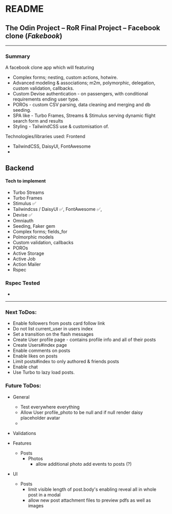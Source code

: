 # README

## The Odin Project – RoR Final Project – Facebook clone (_Fakebook_)

---

### Summary
A facebook clone app which will featuring
- Complex forms; nesting, custom actions, hotwire.
- Advanced modeling & associations; m2m, polymorphic, delegation, custom validation, callbacks.
- Custom Devise authentication - on passengers, with conditional requirements ending user type.
- POROs - custom CSV parsing, data cleaning and merging and db seeding.
- SPA like - Turbo Frames, Streams & Stimulus serving dynamic flight search form and results
- Styling - TailwindCSS use & customisation of.

Technologies/libraries used:
  Frontend
  - TailwindCSS, DaisyUI, FontAwesome
  - 
  Backend
  - 

#### Tech to implement
- Turbo Streams
- Turbo Frames
- Stimulus ✅
- Tailwindcss / DaisyUI ✅, FontAwesome ✅, 
- Devise ✅
- Omniauth
- Seeding, Faker gem
- Complex forms; fields_for
- Polmorphic models
- Custom validation, callbacks
- POROs
- Active Storage
- Active Job
- Action Mailer
- Rspec


### Rspec Tested
  - 

---

### Next ToDos:
- Enable followers from posts card follow link
- Do not list current_user in users index
- Set a transition on the flash messages
- Create User profile page - contains profile info and all of their posts
- Create Users#index page
- Enable comments on posts
- Enable likes on posts
- Limit posts#index to only authored & friends posts
- Enable chat
- Use Turbo to lazy load posts.

### Future ToDos:

- General
  - Test everywhere everything
  - Allow User profile_photo to be null and if null render daisy placeholder avatar
  - 

- Validations
  
- Features
  - Posts
    - Photos
      - allow additional photo add events to posts (?)

- UI
  - Posts
    - limit visible length of post.body's enabling reveal all in whole post in a modal
    - allow new post attachment files to preview pdfs as well as images
